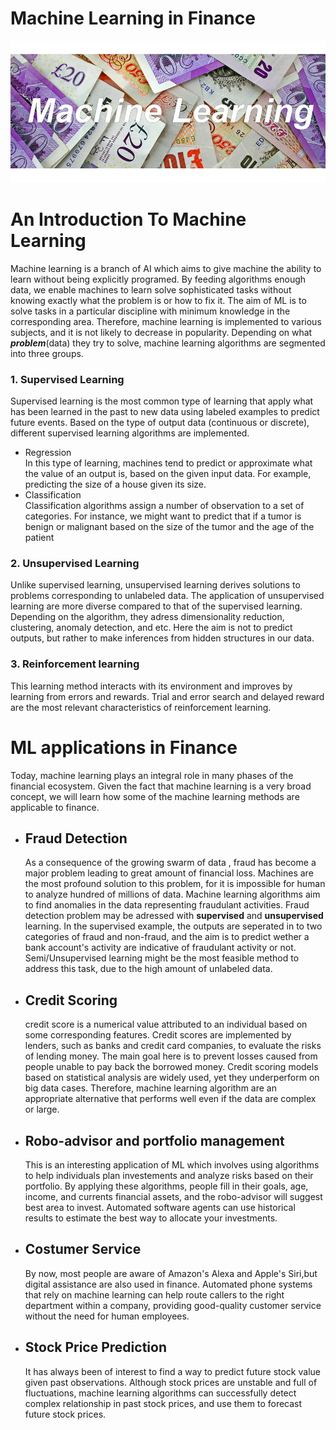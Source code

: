 # Machine Learning in Finance

![](https://github.com/sasan73/Machine-Learning-in-Finance/blob/master/Moneyml.jpg)


# An Introduction To Machine Learning
 
Machine learning is a branch of AI which aims to give machine the ability to learn without being explicitly programed. By feeding algorithms enough data, we enable machines to learn solve sophisticated tasks without knowing exactly what the problem is or how to fix it. The aim of ML is to solve tasks in a particular discipline with minimum knowledge in the corresponding area. Therefore, machine learning is implemented to various subjects, and it is not likely to decrease in popularity. Depending on what **_problem_**(data) they try to solve, machine learning algorithms are segmented into three groups. 

### 1. Supervised Learning

Supervised learning is the most common type of learning that apply what has been learned in the past to new data using labeled examples to predict future events. Based on the type of output data (continuous or discrete), different supervised learning algorithms are implemented. 

 * Regression  
 In this type of learning, machines tend to predict or approximate what the value of an output is, based on the given input data. For example, predicting the size of a house given its size. 
 * Classification   
 Classification algorithms assign a number of observation to a set of categories. For instance, we might want to predict that if a tumor is benign or malignant based on the size of the tumor and the age of the patient

### 2. Unsupervised Learning 

Unlike supervised learning, unsupervised learning derives solutions to problems corresponding to unlabeled data. The application of unsupervised learning are more diverse compared to that of the supervised learning. Depending on the algorithm, they adress dimensionality reduction, clustering, anomaly detection, and etc. Here the aim is not to predict outputs, but rather to make inferences from hidden structures in our data. 

### 3. Reinforcement learning  

This learning method interacts with its environment and improves by learning from errors and rewards. Trial and error search and delayed reward are the most relevant characteristics of reinforcement learning. 


# ML applications in Finance  

Today, machine learning plays an integral role in many phases of the financial ecosystem. Given the fact that machine learning is a very broad concept, we will learn how some of the machine learning methods are applicable to finance.

 * ## Fraud Detection  
   As a consequence of the growing swarm of data , fraud has become a major problem leading to great amount of financial loss. Machines are the most profound solution to this problem, for it is impossible for human to analyze hundred of millions of data. Machine learning algorithms aim to find anomalies in the data representing fraudulant activities. Fraud detection problem may be adressed with **supervised** and **unsupervised** learning. In the supervised example, the outputs are seperated in to two categories of fraud and non-fraud, and the aim is to predict wether a bank account's activity are indicative of fraudulant activity or not. Semi/Unsupervised learning might be the most feasible method to address this task, due to the high amount of unlabeled data.  
 
  * ## Credit Scoring  
    
    credit score is a numerical value attributed to an individual based on some corresponding features. Credit scores are implemented by lenders, such as banks and credit card companies, to evaluate the risks of lending money. The main goal here is to prevent losses caused from people unable to pay back the borrowed money. Credit scoring models based on statistical analysis are widely used, yet they underperform  on big data cases. Therefore, machine learning algorithm are an appropriate alternative that performs well even if the data are complex or large.
  
  * ## Robo-advisor and portfolio management  
    This is an interesting application of ML which involves using algorithms to help individuals plan investements and analyze risks based on their portfolio. By applying these algorithms, people fill in their goals, age, income, and currents financial assets, and the robo-advisor will suggest best area to invest. Automated software agents can use historical results to estimate the best way to allocate your investments. 
  * ## Costumer Service 
     
     By now, most people are aware of Amazon's Alexa and Apple's Siri,but digital assistance are also used in finance. Automated phone systems that rely on machine learning can help route callers to the right department within a company, providing good-quality customer service without the need for human employees.
     
  * ## Stock Price Prediction
  
     It has always been of interest to find a way to predict future stock value given past observations. Although stock prices are unstable and full of fluctuations, machine learning algorithms can successfully detect complex relationship in past stock prices, and use them to forecast future stock prices.  

